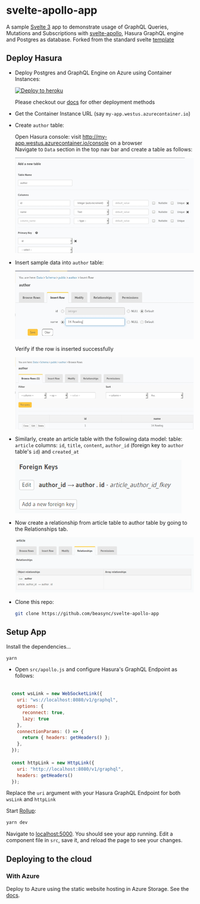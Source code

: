 # svelte-apollo-app

A sample [Svelte 3](https://svelte.dev) app to demonstrate usage of GraphQL Queries, Mutations and Subscriptions with [svelte-apollo](https://github.com/timhall/svelte-apollo), Hasura GraphQL engine and Postgres as database. Forked from the standard svelte [template](https://github.com/sveltejs/template)

## Deploy Hasura

- Deploy Postgres and GraphQL Engine on Azure using Container Instances:
  
  [![Deploy to
  heroku](https://azuredeploy.net/deploybutton.png)](https://portal.azure.com/#create/Microsoft.Template/uri/https%3a%2f%2fraw.githubusercontent.com%2fhasura%2fgraphql-engine%2fmaster%2finstall-manifests%2fazure-container-with-pg%2fazuredeploy.json)

  Please checkout our [docs](https://docs.hasura.io/1.0/graphql/manual/deployment/index.html) for other deployment methods

- Get the Container Instance URL (say `my-app.westus.azurecontainer.io`)
- Create `author` table:
  
  Open Hasura console: visit http://my-app.westus.azurecontainer.io/console on a browser  
  Navigate to `Data` section in the top nav bar and create a table as follows:

  ![Create author table](./docs/assets/add_table.jpg)

- Insert sample data into `author` table:

  ![Insert data into author table](./docs/assets/insert_data.jpg)

  Verify if the row is inserted successfully

  ![Insert data into author table](./docs/assets/browse_rows.jpg)

- Similarly, create an article table with the following data model:
table: `article`
columns: `id`, `title`, `content`, `author_id` (foreign key to `author` table's `id`) and `created_at`

  ![Create foreign key for author_id column to author's id](./docs/assets/author_fk.png)

- Now create a relationship from article table to author table by going to the Relationships tab.

  ![Create a relationship from article table to author table](./docs/assets/author_relationship.png)

- Clone this repo:
  ```bash
  git clone https://github.com/beasync/svelte-apollo-app
  ```

## Setup App

Install the dependencies...

```bash
yarn
```

- Open `src/apollo.js` and configure Hasura's GraphQL Endpoint as follows: 

```javascript

  const wsLink = new WebSocketLink({
    uri: "ws://localhost:8080/v1/graphql",
    options: {
      reconnect: true,
      lazy: true
    },
    connectionParams: () => {
      return { headers: getHeaders() };
    },
  });

  const httpLink = new HttpLink({
    uri: "http://localhost:8080/v1/graphql",
    headers: getHeaders()
  });

```
Replace the `uri` argument with your Hasura GraphQL Endpoint for both `wsLink` and `httpLink`

Start [Rollup](https://rollupjs.org):

```bash
yarn dev
```

Navigate to [localhost:5000](http://localhost:5000). You should see your app running. Edit a component file in `src`, save it, and reload the page to see your changes.

## Deploying to the cloud

### With Azure

Deploy to Azure using the static website hosting in Azure Storage. See the [docs](https://docs.microsoft.com/bs-latn-ba/azure/storage/blobs/storage-blob-static-website).

